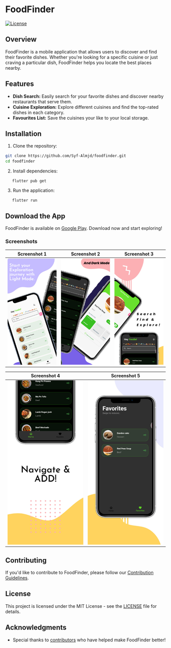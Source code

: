 
# FoodFinder

[![License](https://img.shields.io/badge/License-MIT-blue.svg)](https://opensource.org/licenses/MIT)

## Overview

FoodFinder is a mobile application that allows users to discover and find their favorite dishes. Whether you're looking for a specific cuisine or just craving a particular dish, FoodFinder helps you locate the best places nearby.

## Features

- **Dish Search:** Easily search for your favorite dishes and discover nearby restaurants that serve them.
- **Cuisine Exploration:** Explore different cuisines and find the top-rated dishes in each category.
- **Favourites List:** Save the cuisines your like to your local storage.

## Installation

1. Clone the repository:

```bash
git clone https://github.com/Syf-Almjd/foodfinder.git
cd foodfinder
```

2. Install dependencies:

```
   flutter pub get
```


3. Run the application:

```
   flutter run
```



## Download the App

FoodFinder is available on [Google Play](https://play.google.com/store/apps/details?id=com.mjd.foodfinder). Download now and start exploring!

### Screenshots

| Screenshot 1                                   | Screenshot 2 | Screenshot 3 |
|------------------------------------------------|--------------|--------------|
| ![Screenshot 1](assets/screenshots/image1.jpeg) | ![Screenshot 2](assets/screenshots/image2.jpeg) | ![Screenshot 3](assets/screenshots/image3.jpeg) |

| Screenshot 4 | Screenshot 5 |
|--------------|--------------|
| ![Screenshot 4](assets/screenshots/image4.jpeg) | ![Screenshot 5](assets/screenshots/image5.jpeg) |


## Contributing

If you'd like to contribute to FoodFinder, please follow our [Contribution Guidelines](CONTRIBUTING.md).

## License

This project is licensed under the MIT License - see the [LICENSE](LICENSE) file for details.

## Acknowledgments

- Special thanks to [contributors](https://github.com/Syf-Almjd/foodfinder/graphs/contributors) who have helped make FoodFinder better!

